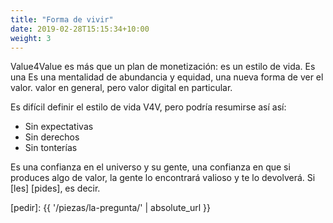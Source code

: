 ```yaml
---
title: "Forma de vivir"
date: 2019-02-28T15:15:34+10:00
weight: 3
---
```


Value4Value es más que un plan de monetización: es un estilo de vida. Es una
Es una mentalidad de abundancia y equidad, una nueva forma de ver el valor.
valor en general, pero valor digital en particular.

Es difícil definir el estilo de vida V4V, pero podría resumirse así
así:

- Sin expectativas
- Sin derechos
- Sin tonterías

Es una confianza en el universo y su gente, una confianza en que si produces algo de valor, la gente lo encontrará valioso y te lo devolverá. Si [les] [pides], es decir.

[pedir]: {{ '/piezas/la-pregunta/' | absolute_url }}